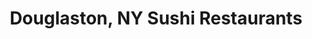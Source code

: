 ---
layout: city
title: Douglaston, NY Sushi Restaurants
permalink: /new-york/douglaston/
stateAbbr: NY
stateName: New York
cityName: Douglaston

---